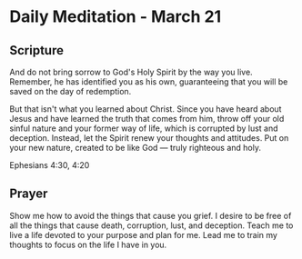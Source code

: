 # Daily Meditation - March 21

## Scripture

And do not bring sorrow to God's Holy Spirit by the way you live. Remember, he
has identified you as his own, guaranteeing that you will be saved on the day of
redemption. 

But that isn't what you learned about Christ. Since you have heard about Jesus
and have learned the truth that comes from him, throw off your old sinful nature
and your former way of life, which is corrupted by lust and deception. Instead,
let the Spirit renew your thoughts and attitudes. Put on your new nature,
created to be like God — truly righteous and holy. 

Ephesians 4:30, 4:20


## Prayer

Show me how to avoid the things that cause you grief.  I desire to be free of
all the things that cause death, corruption, lust, and deception.  Teach me to
live a life devoted to your purpose and plan for me.  Lead me to train my thoughts
to focus on the life I have in you.

